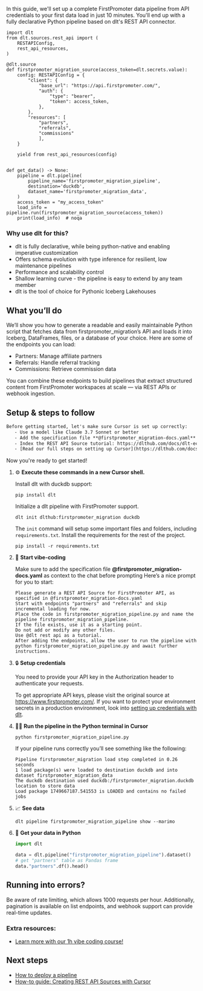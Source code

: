 In this guide, we'll set up a complete FirstPromoter data pipeline from API credentials to your first data load in just 10 minutes. You'll end up with a fully declarative Python pipeline based on dlt's REST API connector.

```python-outcome
import dlt
from dlt.sources.rest_api import (
    RESTAPIConfig,
    rest_api_resources,
)

@dlt.source
def firstpromoter_migration_source(access_token=dlt.secrets.value):
    config: RESTAPIConfig = {
        "client": {
            "base_url": "https://api.firstpromoter.com/",
            "auth": {
                "type": "bearer",
                "token": access_token,
            },
        },
        "resources": [
            "partners",
            "referrals",
            "commissions"
            ],
    }

    yield from rest_api_resources(config)


def get_data() -> None:
    pipeline = dlt.pipeline(
        pipeline_name='firstpromoter_migration_pipeline',
        destination='duckdb',
        dataset_name='firstpromoter_migration_data', 
    )
    access_token = "my_access_token"
    load_info = pipeline.run(firstpromoter_migration_source(access_token))
    print(load_info)  # noqa
```

### Why use dlt for this?

- dlt is fully declarative, while being python-native and enabling imperative customization
- Offers schema evolution with type inference for resilient, low maintenance pipelines
- Performance and scalability control
- Shallow learning curve - the pipeline is easy to extend by any team member
- dlt is the tool of choice for Pythonic Iceberg Lakehouses

## What you’ll do

We’ll show you how to generate a readable and easily maintainable Python script that fetches data from firstpromoter_migration’s API and loads it into Iceberg, DataFrames, files, or a database of your choice. Here are some of the endpoints you can load:

- Partners: Manage affiliate partners
- Referrals: Handle referral tracking
- Commissions: Retrieve commission data

You can combine these endpoints to build pipelines that extract structured content from FirstPromoter workspaces at scale — via REST APIs or webhook ingestion.

## Setup & steps to follow

```default
Before getting started, let's make sure Cursor is set up correctly:
   - Use a model like Claude 3.7 Sonnet or better
   - Add the specification file **@firstpromoter_migration-docs.yaml** as context
   - Index the REST API Source tutorial: https://dlthub.com/docs/dlt-ecosystem/verified-sources/rest_api/ and add it to context as **@dlt rest api**
   - [Read our full steps on setting up Cursor](https://dlthub.com/docs/dlt-ecosystem/llm-tooling/cursor-restapi#23-configuring-cursor-with-documentation)
```

Now you're ready to get started! 

1. ⚙️ **Execute these commands in a new Cursor shell.**
    
    Install dlt with duckdb support:
    ```shell
    pip install dlt
    ```

    Initialize a dlt pipeline with FirstPromoter support.
    ```shell
    dlt init dlthub:firstpromoter_migration duckdb
    ```

    The `init` command will setup some important files and folders, including `requirements.txt`. Install the requirements for the rest of the project.
    ```shell
    pip install -r requirements.txt
    ```
    
2. 🤠 **Start vibe-coding**
    
    Make sure to add the specification file **@firstpromoter_migration-docs.yaml** as context to the chat before prompting
    Here’s a nice prompt for you to start: 
    
    ```prompt
    Please generate a REST API Source for FirstPromoter API, as specified in @firstpromoter_migration-docs.yaml 
    Start with endpoints "partners" and "referrals" and skip incremental loading for now. 
    Place the code in firstpromoter_migration_pipeline.py and name the pipeline firstpromoter_migration_pipeline. 
    If the file exists, use it as a starting point. 
    Do not add or modify any other files. 
    Use @dlt rest api as a tutorial. 
    After adding the endpoints, allow the user to run the pipeline with python firstpromoter_migration_pipeline.py and await further instructions.
    ```

    
3. 🔒 **Setup credentials** 
    
    You need to provide your API key in the Authorization header to authenticate your requests.
    
    To get appropriate API keys, please visit the original source at https://www.firstpromoter.com/.
    If you want to protect your environment secrets in a production environment, look into [setting up credentials with dlt](https://dlthub.com/docs/walkthroughs/add_credentials).
    
4. 🏃‍♀️ **Run the pipeline in the Python terminal in Cursor**
    
    ```shell
    python firstpromoter_migration_pipeline.py
    ```
    
    If your pipeline runs correctly you’ll see something like the following:
    
    ```shell
    Pipeline firstpromoter_migration load step completed in 0.26 seconds
    1 load package(s) were loaded to destination duckdb and into dataset firstpromoter_migration_data
    The duckdb destination used duckdb:/firstpromoter_migration.duckdb location to store data
    Load package 1749667187.541553 is LOADED and contains no failed jobs
    ```
    
5. 📈 **See data**
    
    ```shell
    dlt pipeline firstpromoter_migration_pipeline show --marimo
    ```
    
6. 🐍 **Get your data in Python**
    
    ```python
    import dlt

   data = dlt.pipeline("firstpromoter_migration_pipeline").dataset()
   # get "partners" table as Pandas frame
   data."partners".df().head()
    ```

## Running into errors?

Be aware of rate limiting, which allows 1000 requests per hour. Additionally, pagination is available on list endpoints, and webhook support can provide real-time updates.

### Extra resources:

- [Learn more with our 1h vibe coding course!](https://www.youtube.com/watch?v=GGid70rnJuM)

## Next steps

- [How to deploy a pipeline](https://dlthub.com/docs/walkthroughs/deploy-a-pipeline)
- [How-to guide: Creating REST API Sources with Cursor](https://dlthub.com/docs/dlt-ecosystem/llm-tooling/cursor-restapi)